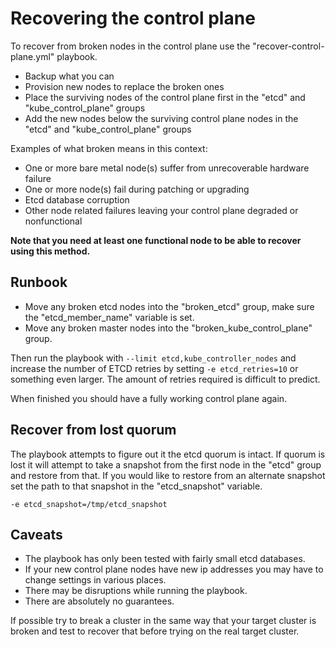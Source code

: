 
# Recovering the control plane

To recover from broken nodes in the control plane use the "recover\-control\-plane.yml" playbook.

* Backup what you can
* Provision new nodes to replace the broken ones
* Place the surviving nodes of the control plane first in the "etcd" and "kube\_control\_plane" groups
* Add the new nodes below the surviving control plane nodes in the "etcd" and "kube\_control\_plane" groups

Examples of what broken means in this context:

* One or more bare metal node(s) suffer from unrecoverable hardware failure
* One or more node(s) fail during patching or upgrading
* Etcd database corruption
* Other node related failures leaving your control plane degraded or nonfunctional

__Note that you need at least one functional node to be able to recover using this method.__

## Runbook

* Move any broken etcd nodes into the "broken\_etcd" group, make sure the "etcd\_member\_name" variable is set.
* Move any broken master nodes into the "broken\_kube\_control\_plane" group.

Then run the playbook with ```--limit etcd,kube_controller_nodes``` and increase the number of ETCD retries by setting ```-e etcd_retries=10``` or something even larger. The amount of retries required is difficult to predict.

When finished you should have a fully working control plane again.

## Recover from lost quorum

The playbook attempts to figure out it the etcd quorum is intact. If quorum is lost it will attempt to take a snapshot from the first node in the "etcd" group and restore from that. If you would like to restore from an alternate snapshot set the path to that snapshot in the "etcd\_snapshot" variable.

```-e etcd_snapshot=/tmp/etcd_snapshot```

## Caveats

* The playbook has only been tested with fairly small etcd databases.
* If your new control plane nodes have new ip addresses you may have to change settings in various places.
* There may be disruptions while running the playbook.
* There are absolutely no guarantees.

If possible try to break a cluster in the same way that your target cluster is broken and test to recover that before trying on the real target cluster.
